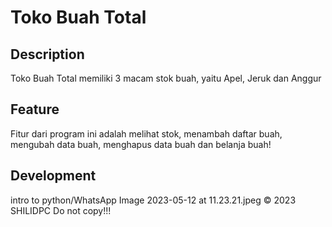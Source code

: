 # Toko Buah Total

## Description

Toko Buah Total memiliki 3 macam stok buah, yaitu Apel, Jeruk dan Anggur

## Feature

Fitur dari program ini adalah melihat stok, menambah daftar buah, mengubah data buah, menghapus data buah dan belanja buah!

## Development
intro to python/WhatsApp Image 2023-05-12 at 11.23.21.jpeg
© 2023 SHILIDPC Do not copy!!!

